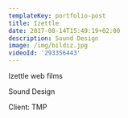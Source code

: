 ```yaml
---
templateKey: portfolio-post
title: Izettle
date: 2017-08-14T15:49:19+02:00
description: Sound Design
image: /img/bildiz.jpg
videoId: '293356443'
---
```

Izettle web films

Sound Design

Client: TMP
